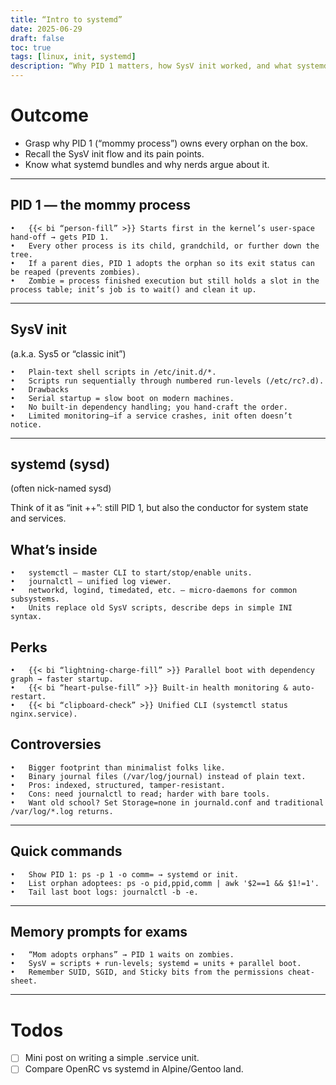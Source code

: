 ```yaml
---
title: “Intro to systemd”
date: 2025-06-29
draft: false
toc: true
tags: [linux, init, systemd]
description: “Why PID 1 matters, how SysV init worked, and what systemd brings to the party—minus the fluff.”
---
```


# Outcome
- Grasp why PID 1 (“mommy process”) owns every orphan on the box.
- Recall the SysV init flow and its pain points.
- Know what systemd bundles and why nerds argue about it.

---

## PID 1 — the mommy process

	•	{{< bi “person-fill” >}} Starts first in the kernel’s user-space hand-off → gets PID 1.
	•	Every other process is its child, grandchild, or further down the tree.
	•	If a parent dies, PID 1 adopts the orphan so its exit status can be reaped (prevents zombies).
	•	Zombie = process finished execution but still holds a slot in the process table; init’s job is to wait() and clean it up.

---

## SysV init 

(a.k.a. Sys5 or “classic init”)

	•	Plain-text shell scripts in /etc/init.d/*.
	•	Scripts run sequentially through numbered run-levels (/etc/rc?.d).
	•	Drawbacks
	•	Serial startup = slow boot on modern machines.
	•	No built-in dependency handling; you hand-craft the order.
	•	Limited monitoring—if a service crashes, init often doesn’t notice.

---

## systemd (sysd)

(often nick-named sysd)

Think of it as “init ++”: 
still PID 1, but also the conductor for system state and services.

## What’s inside
	•	systemctl – master CLI to start/stop/enable units.
	•	journalctl – unified log viewer.
	•	networkd, logind, timedated, etc. – micro-daemons for common subsystems.
	•	Units replace old SysV scripts, describe deps in simple INI syntax.

## Perks
	•	{{< bi “lightning-charge-fill” >}} Parallel boot with dependency graph → faster startup.
	•	{{< bi “heart-pulse-fill” >}} Built-in health monitoring & auto-restart.
	•	{{< bi “clipboard-check” >}} Unified CLI (systemctl status nginx.service).

## Controversies
	•	Bigger footprint than minimalist folks like.
	•	Binary journal files (/var/log/journal) instead of plain text.
	•	Pros: indexed, structured, tamper-resistant.
	•	Cons: need journalctl to read; harder with bare tools.
	•	Want old school? Set Storage=none in journald.conf and traditional /var/log/*.log returns.

---

## Quick commands

	•	Show PID 1: ps -p 1 -o comm= → systemd or init.
	•	List orphan adoptees: ps -o pid,ppid,comm | awk '$2==1 && $1!=1'.
	•	Tail last boot logs: journalctl -b -e.

---

## Memory prompts for exams

	•	“Mom adopts orphans” → PID 1 waits on zombies.
	•	SysV = scripts + run-levels; systemd = units + parallel boot.
	•	Remember SUID, SGID, and Sticky bits from the permissions cheat-sheet.

---

# Todos

- [ ] Mini post on writing a simple .service unit.
- [ ] Compare OpenRC vs systemd in Alpine/Gentoo land.